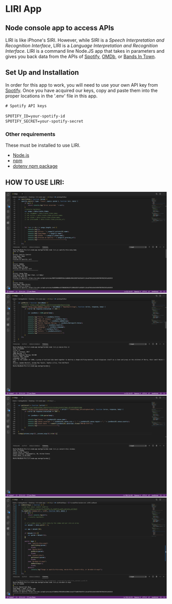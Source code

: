 # LIRI App
## Node console app to access APIs
LIRI is like iPhone's SIRI. However, while SIRI is a _Speech Interpretation and Recognition Interface_, LIRI is a _Language Interpretation and Recognition Interface_. LIRI is a command line Node.JS app that takes in parameters and gives you back data from the APIs of [Spotify](https://developer.spotify.com/documentation/web-api/), [OMDb](https://www.omdbapi.com/), or [Bands In Town](https://artists.bandsintown.com/support/bandsintown-api).

## Set Up and Installation
In order for this app to work, you will need to use your own API key from [Spotify](https://developer.spotify.com). Once you have acquired our keys, copy and paste them into the proper locations in the '.env' file in this app.

```
# Spotify API keys

SPOTIFY_ID=your-spotify-id
SPOTIFY_SECRET=your-spotify-secret
```
### Other requirements

These must be installed to use LIRI.

- [Node.js](https://nodejs.org/en/)
- [npm](https://www.npmjs.com/get-npm)
- [dotenv npm package](https://www.npmjs.com/package/dotenv)

## HOW TO USE LIRI:
![Screenshot of spotify function](spotifyThis.png)
![Screenshot of getMovie function](movieThis.png)
![Screenshot of getConcert function](concertThis.png)
![Screenshot of doWhatItSays function](doWhatItSays.png)





